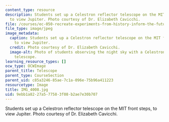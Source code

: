 ```yaml
---
content_type: resource
description: Students set up a Celestron reflector telescope on the MIT front steps,
  to view Jupiter. Photo courtesy of Dr. Elizabeth Cavicchi.
file: /courses/ec-050-recreate-experiments-from-history-inform-the-future-from-the-past-galileo-january-iap-2010/9ebb1a8227a577583f08b2ae7e30b707_IMG_4008.jpg
file_type: image/jpeg
image_metadata:
  caption: Students set up a Celestron reflector telescope on the MIT front steps,
    to view Jupiter.
  credit: Photo courtesy of Dr. Elizabeth Cavicchi.
  image-alt: Photo of students observing the night sky with a Celestron reflector
    telescope.
learning_resource_types: []
ocw_type: OCWImage
parent_title: Telescope
parent_type: CourseSection
parent_uid: c85a3246-85ae-7c1a-096e-75b96a411223
resourcetype: Image
title: IMG_4008.jpg
uid: 9ebb1a82-27a5-7758-3f08-b2ae7e30b707
---
```

Students set up a Celestron reflector telescope on the MIT front steps, to view Jupiter. Photo courtesy of Dr. Elizabeth Cavicchi.